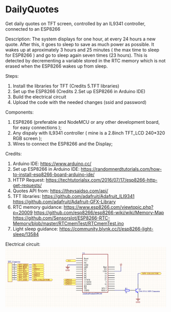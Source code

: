 # DailyQuotes
Get daily quotes on TFT screen, controlled by an IL9341 controller, connected to an ESP8266

Description:
    The system displays for one hour, at every 24 hours a new quote. After this, it goes to sleep to save as much power as possible. 
	It wakes up at aproximately 3 hours and 25 minutes ( the max time to sleep for ESP8266 ) and go to sleep again seven times (23 hours). This is detected by decrementing a variable stored in the RTC memory which is not erased when the ESP8266 wakes up from sleep.

Steps:
1. Install the libraries for TFT (Credits 5.TFT libraries)
2. Set up the ESP8266 (Credits 2.Set up ESP8266 in Arduino IDE)
3. Build the electrical circuit
4. Upload the code with the needed changes (ssid and password)

Components:
1. ESP8266 (preferable and NodeMCU or any other development board, for easy connections );
2. Any dispaly with IL9341 controller ( mine is a 2.8inch TFT_LCD 240*320 RGB screen );
3. Wires to connect the ESP8266 and the Display;

Credits:
1. Arduino IDE: https://www.arduino.cc/
2. Set up ESP8266 in Arduino IDE: https://randomnerdtutorials.com/how-to-install-esp8266-board-arduino-ide/
3. HTTP Request: https://techtutorialsx.com/2016/07/17/esp8266-http-get-requests/
4. Quotes API from: https://theysaidso.com/api/
5. TFT libraries: https://github.com/adafruit/Adafruit_ILI9341
				  https://github.com/adafruit/Adafruit-GFX-Library
6. RTC memory guidance: https://www.esp8266.com/viewtopic.php?p=20009
						https://github.com/esp8266/esp8266-wiki/wiki/Memory-Map
						https://github.com/SensorsIot/ESP8266-RTC-Memory/blob/master/RTCmemTest/RTCmemTest.ino
7. Light sleep guidance: https://community.blynk.cc/t/esp8266-light-sleep/13584

Electrical circuit:
![Circuit](/Circuit.PNG)
